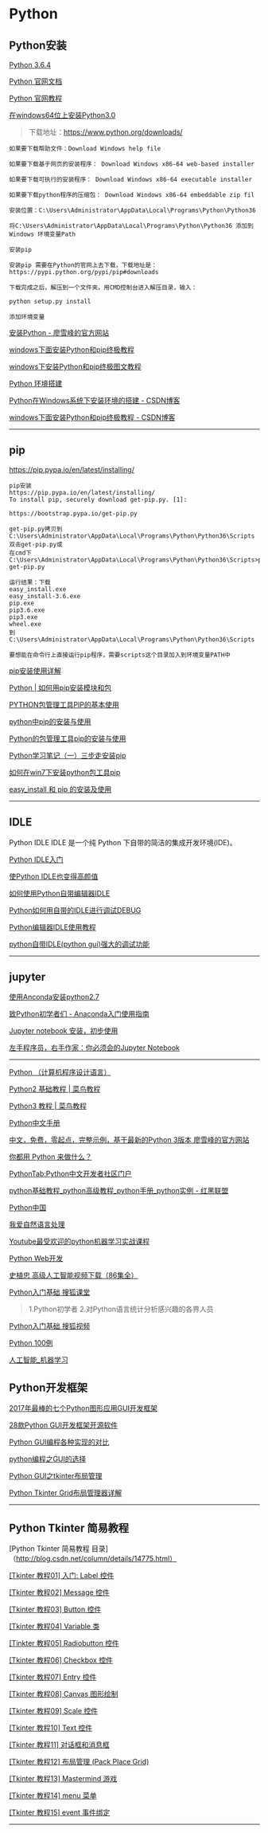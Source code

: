 Python
===

Python安装
---
[Python 3.6.4](https://www.python.org/downloads/release/python-364/)  

[Python 官网文档](https://docs.python.org/3.6/index.html)  

[Python 官网教程](https://docs.python.org/3.6/tutorial/index.html)  

[在windows64位上安装Python3.0](https://www.cnblogs.com/panpanilu/p/7766951.html)  
> 下载地址：https://www.python.org/downloads/
```
如果要下载帮助文件：Download Windows help file

如果要下载基于网页的安装程序： Download Windows x86-64 web-based installer

如果要下载可执行的安装程序： Download Windows x86-64 executable installer

如果要下载python程序的压缩包： Download Windows x86-64 embeddable zip fil

安装位置：C:\Users\Administrator\AppData\Local\Programs\Python\Python36

将C:\Users\Administrator\AppData\Local\Programs\Python\Python36 添加到Windows 环境变量Path

安装pip

安装pip 需要在Python的官网上去下载，下载地址是：https://pypi.python.org/pypi/pip#downloads

下载完成之后，解压到一个文件夹，用CMD控制台进入解压目录，输入：

python setup.py install

添加环境变量

```

[安装Python - 廖雪峰的官方网站](https://www.liaoxuefeng.com/wiki/001374738125095c955c1e6d8bb493182103fac9270762a000/001374738150500472fd5785c194ebea336061163a8a974000)  

[windows下面安装Python和pip终极教程 ](https://www.cnblogs.com/clover-siyecao/p/5693935.html)  

[windows下安装Python和pip终极图文教程](http://www.jb51.net/article/107497.htm)  

[Python 环境搭建](http://www.runoob.com/python/python-install.html)  

[Python在Windows系统下安装环境的搭建 - CSDN博客](http://blog.csdn.net/z_johnny/article/details/50733843)  

[windows下面安装Python和pip终极教程 - CSDN博客](http://blog.csdn.net/nomey_mr/article/details/55095984)  

-------

pip
---

https://pip.pypa.io/en/latest/installing/
```
pip安装
https://pip.pypa.io/en/latest/installing/
To install pip, securely download get-pip.py. [1]:

https://bootstrap.pypa.io/get-pip.py

get-pip.py拷贝到C:\Users\Administrator\AppData\Local\Programs\Python\Python36\Scripts
双击get-pip.py或
在cmd下
C:\Users\Administrator\AppData\Local\Programs\Python\Python36\Scripts>python get-pip.py

运行结果：下载
easy_install.exe
easy_install-3.6.exe
pip.exe
pip3.6.exe
pip3.exe
wheel.exe
到C:\Users\Administrator\AppData\Local\Programs\Python\Python36\Scripts

要想能在命令行上直接运行pip程序，需要scripts这个目录加入到环境变量PATH中

```

[pip安装使用详解](http://www.ttlsa.com/python/how-to-install-and-use-pip-ttlsa/)  

[Python | 如何用pip安装模块和包](https://jingyan.baidu.com/article/466506583fec5af549e5f825.html)  

[PYTHON包管理工具PIP的基本使用](https://www.cnblogs.com/olivexiao/p/6964000.html)  

[python中pip的安装与使用](http://blog.csdn.net/qy20115549/article/details/52179800)  

[Python的包管理工具pip的安装与使用](http://blog.csdn.net/liuchunming033/article/details/39578019)  

[Python学习笔记（一）三步走安装pip](http://blog.csdn.net/u013534498/article/details/51477717)  

[如何在win7下安装python包工具pip](https://jingyan.baidu.com/album/e73e26c0d94e0524adb6a7ff.html?picindex=2)  

[easy_install 和 pip 的安装及使用](http://blog.csdn.net/xsj_blog/article/details/52037609)  

-------

IDLE
---

Python IDLE
IDLE 是一个纯 Python 下自带的简洁的集成开发环境(IDE)。

[Python IDLE入门](https://baike.baidu.com/item/Idle/3823402?fr=aladdin#2)  

[ 使Python IDLE也变得高颜值](http://blog.csdn.net/lingan_hong/article/details/53948598)  

[如何使用Python自带编辑器IDLE](http://blog.csdn.net/iamlaosong/article/details/72902271)  

[Python如何用自带的IDLE进行调试DEBUG](http://blog.csdn.net/zhang_xiaomeng/article/details/72808784)  

[Python编辑器IDLE使用教程](http://blog.csdn.net/k_shmily/article/details/61917959)  

[ python自带IDLE(python gui)强大的调试功能](http://blog.csdn.net/Enjoy_endless/article/details/76644669)  

------

jupyter
---
[使用Anconda安装python2.7](http://continuum.io/downloads)  

[致Python初学者们 - Anaconda入门使用指南](https://www.jianshu.com/p/169403f7e40c)  

[Jupyter notebook 安装，初步使用](https://www.cnblogs.com/wrajj/p/5676705.html)  

[左手程序员，右手作家：你必须会的Jupyter Notebook](http://python.jobbole.com/87527/?repeat=w3tc)  

-------

[Python （计算机程序设计语言）](https://baike.baidu.com/item/Python/407313?fr=aladdin)  

[Python2 基础教程 | 菜鸟教程](http://www.runoob.com/python/python-tutorial.html)  

[Python3 教程 | 菜鸟教程](http://www.runoob.com/python3/python3-tutorial.html) 

[Python中文手册](http://www.runoob.com/manual/pythontutorial3/docs/html/)  

[中文，免费，零起点，完整示例，基于最新的Python 3版本 廖雪峰的官方网站](https://www.liaoxuefeng.com/wiki/0014316089557264a6b348958f449949df42a6d3a2e542c000) 

[你都用 Python 来做什么？](https://www.zhihu.com/question/20799742)  

[PythonTab:Python中文开发者社区门户](http://www.pythontab.com/)  
 

[python基础教程_python高级教程_python手册_python实例 - 红黑联盟](https://www.2cto.com/kf/web/Python/)  

[Python中国](http://www.okpython.com/)  

[我爱自然语言处理](http://www.52nlp.cn/tag/python)  

[Youtube最受欢迎的python机器学习实战课程](https://www.douban.com/note/601233158/)  

[Python Web开发](http://www.maiziedu.com/course/python/)  

[史植忠 高级人工智能视频下载（86集全）](https://www.douban.com/note/599608532/)  

[Python入门基础 搜狐课堂](http://edu.tv.sohu.com/course/1a64ea6ed98a801e)  
> 1.Python初学者 2.对Python语言统计分析感兴趣的各界人员

[Python入门基础 搜狐视频](https://edu.tv.sohu.com/play/sid/f031a6c300ece0d9)  

 

[Python 100例](http://www.runoob.com/python/python-100-examples.html)  

[人工智能_机器学习](https://edu.csdn.net/courses/o5329_s5330/%E4%BA%BA%E5%B7%A5%E6%99%BA%E8%83%BD_%E6%9C%BA%E5%99%A8%E5%AD%A6%E4%B9%A0)

Python开发框架
---

[2017年最棒的七个Python图形应用GUI开发框架](http://blog.csdn.net/tTU1EvLDeLFq5btqiK/article/details/78693348)  

[28款Python GUI开发框架开源软件](http://blog.csdn.net/qq_25600055/article/details/51218943)  

[Python GUI编程各种实现的对比](http://blog.csdn.net/zxxSsdsd/article/details/51162630)  

[python编程之GUI的选择](http://blog.csdn.net/LearnboC/article/details/73123369)  

[Python GUI之tkinter布局管理](http://blog.csdn.net/yingshukun/article/details/53983812)  

[Python Tkinter Grid布局管理器详解](http://blog.csdn.net/wangyiyan315/article/details/16821381)  

------

Python Tkinter 简易教程
---

[Python Tkinter 简易教程 目录]（http://blog.csdn.net/column/details/14775.html）  

[[Tkinter 教程01] 入门: Label 控件](http://blog.csdn.net/liuxu0703/article/details/54696630)  

[[Tkinter 教程02] Message 控件](http://blog.csdn.net/liuxu0703/article/details/60600852)  

[[Tkinter 教程03] Button 控件](http://blog.csdn.net/liuxu0703/article/details/60639166)  

[[Tkinter 教程04] Variable 类](http://blog.csdn.net/liuxu0703/article/details/60644125)  

[[Tinkter 教程05] Radiobutton 控件](http://blog.csdn.net/liuxu0703/article/details/60652526)  

[[Tkinter 教程06] Checkbox 控件](http://blog.csdn.net/liuxu0703/article/details/60728294)  

[[Tkinter 教程07] Entry 控件](http://blog.csdn.net/liuxu0703/article/details/60781107)  

[[Tkinter 教程08] Canvas 图形绘制](http://blog.csdn.net/liuxu0703/article/details/60602773)  

[[Tkinter 教程09] Scale 控件](http://blog.csdn.net/liuxu0703/article/details/60781434)  

[[Tkinter 教程10] Text 控件](http://blog.csdn.net/liuxu0703/article/details/60781513)  

[[Tkinter 教程11] 对话框和消息框](http://blog.csdn.net/liuxu0703/article/details/60781651)  

[[Tkinter 教程12] 布局管理 (Pack Place Grid)](http://blog.csdn.net/liuxu0703/article/details/54428405)

[[Tkinter 教程13] Mastermind 游戏](http://blog.csdn.net/liuxu0703/article/details/60780967)  

[[Tkinter 教程14] menu 菜单](http://blog.csdn.net/liuxu0703/article/details/60603701)  

[[Tkinter 教程15] event 事件绑定](http://blog.csdn.net/liuxu0703/article/details/60604637)  

------








